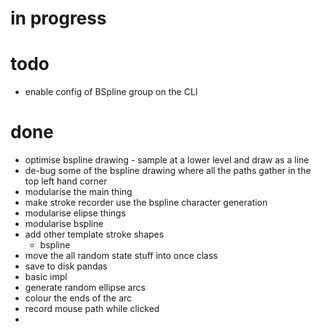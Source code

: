 # in progress


# todo

- enable config of BSpline group on the CLI

# done

- optimise bspline drawing - sample at a lower level and draw as a line
- de-bug some of the bspline drawing where all the paths gather in the top left hand corner
- modularise the main thing
- make stroke recorder use the bspline character generation
- modularise elipse things
- modularise bspline
- add other template stroke shapes
    - bspline
- move the all random state stuff into once class
- save to disk pandas
- basic impl
- generate random ellipse arcs
- colour the ends of the arc
- record mouse path while clicked
- 